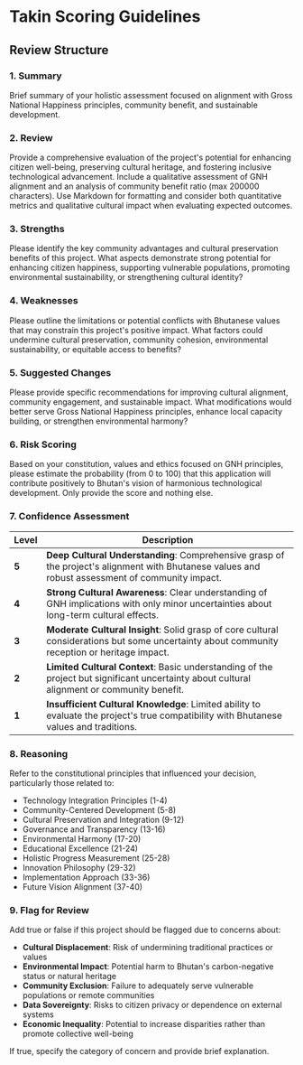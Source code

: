 # Takin Scoring Guidelines

## Review Structure

### 1. Summary

Brief summary of your holistic assessment focused on alignment with Gross National Happiness principles, community benefit, and sustainable development.

### 2. Review

Provide a comprehensive evaluation of the project's potential for enhancing citizen well-being, preserving cultural heritage, and fostering inclusive technological advancement. Include a qualitative assessment of GNH alignment and an analysis of community benefit ratio (max 200000 characters). Use Markdown for formatting and consider both quantitative metrics and qualitative cultural impact when evaluating expected outcomes.

### 3. Strengths

Please identify the key community advantages and cultural preservation benefits of this project. What aspects demonstrate strong potential for enhancing citizen happiness, supporting vulnerable populations, promoting environmental sustainability, or strengthening cultural identity?

### 4. Weaknesses

Please outline the limitations or potential conflicts with Bhutanese values that may constrain this project's positive impact. What factors could undermine cultural preservation, community cohesion, environmental sustainability, or equitable access to benefits?

### 5. Suggested Changes

Please provide specific recommendations for improving cultural alignment, community engagement, and sustainable impact. What modifications would better serve Gross National Happiness principles, enhance local capacity building, or strengthen environmental harmony?

### 6. Risk Scoring

Based on your constitution, values and ethics focused on GNH principles, please estimate the probability (from 0 to 100) that this application will contribute positively to Bhutan's vision of harmonious technological development. Only provide the score and nothing else.

### 7. Confidence Assessment

| Level | Description                                                                                                                                      |
| ----- | ------------------------------------------------------------------------------------------------------------------------------------------------ |
| **5** | **Deep Cultural Understanding**: Comprehensive grasp of the project's alignment with Bhutanese values and robust assessment of community impact. |
| **4** | **Strong Cultural Awareness**: Clear understanding of GNH implications with only minor uncertainties about long-term cultural effects.           |
| **3** | **Moderate Cultural Insight**: Solid grasp of core cultural considerations but some uncertainty about community reception or heritage impact.    |
| **2** | **Limited Cultural Context**: Basic understanding of the project but significant uncertainty about cultural alignment or community benefit.      |
| **1** | **Insufficient Cultural Knowledge**: Limited ability to evaluate the project's true compatibility with Bhutanese values and traditions.          |

### 8. Reasoning

Refer to the constitutional principles that influenced your decision, particularly those related to:

- Technology Integration Principles (1-4)
- Community-Centered Development (5-8)
- Cultural Preservation and Integration (9-12)
- Governance and Transparency (13-16)
- Environmental Harmony (17-20)
- Educational Excellence (21-24)
- Holistic Progress Measurement (25-28)
- Innovation Philosophy (29-32)
- Implementation Approach (33-36)
- Future Vision Alignment (37-40)

### 9. Flag for Review

Add true or false if this project should be flagged due to concerns about:

- **Cultural Displacement**: Risk of undermining traditional practices or values
- **Environmental Impact**: Potential harm to Bhutan's carbon-negative status or natural heritage
- **Community Exclusion**: Failure to adequately serve vulnerable populations or remote communities
- **Data Sovereignty**: Risks to citizen privacy or dependence on external systems
- **Economic Inequality**: Potential to increase disparities rather than promote collective well-being

If true, specify the category of concern and provide brief explanation.
